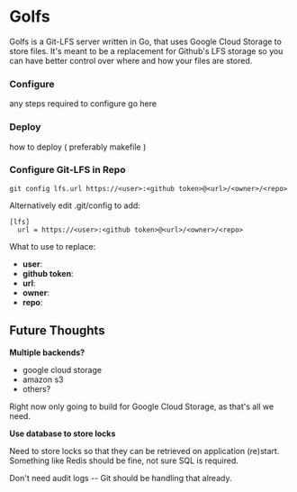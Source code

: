 Golfs
=====

Golfs is a Git-LFS server written in Go, that uses Google Cloud Storage to store
files. It's meant to be a replacement for Github's LFS storage so you can have
better control over where and how your files are stored.

### Configure

any steps required to configure go here

### Deploy

how to deploy ( preferably makefile )

### Configure Git-LFS in Repo

```
git config lfs.url https://<user>:<github token>@<url>/<owner>/<repo>
```

Alternatively edit .git/config to add:

```
[lfs]
  url = https://<user>:<github token>@<url>/<owner>/<repo>
```

What to use to replace:
* **user**: 
* **github token**: 
* **url**:
* **owner**:
* **repo**:

## Future Thoughts

**Multiple backends?**
  - google cloud storage
  - amazon s3
  - others?

Right now only going to build for Google Cloud Storage, as that's all we need.

**Use database to store locks**

Need to store locks so that they can be retrieved on application
(re)start. Something like Redis should be fine, not sure SQL is required.

Don't need audit logs -- Git should be handling that already.
